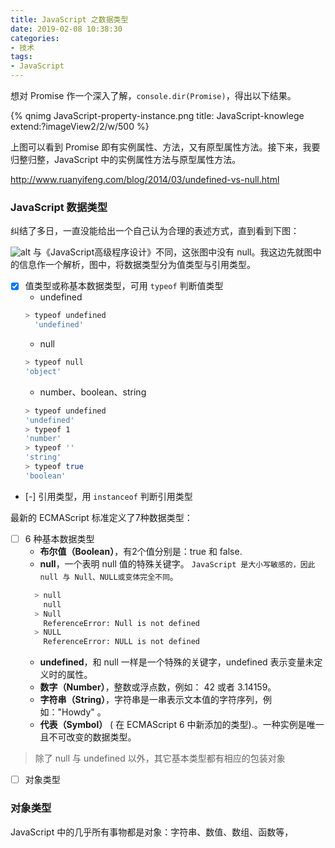 ```yaml
---
title: JavaScript 之数据类型
date: 2019-02-08 10:38:30
categories:
- 技术
tags:
- JavaScript
---
```


想对 Promise 作一个深入了解，`console.dir(Promise)`，得出以下结果。

{% qnimg JavaScript-property-instance.png title: JavaScript-knowlege extend:?imageView2/2/w/500 %}

上图可以看到 Promise 即有实例属性、方法，又有原型属性方法。接下来，我要归整归整，JavaScript 中的实例属性方法与原型属性方法。

<!-- more -->
http://www.ruanyifeng.com/blog/2014/03/undefined-vs-null.html
### JavaScript 数据类型
纠结了多日，一直没能给出一个自己认为合理的表述方式，直到看到下图：
<!--{% qnimg jsDataTypes.jpg title: JavaScript-knowlege extend: ?imageView2/2/w/500 %}-->
![alt](/images/JavaScript/jsDataTypes.jpg)
与《JavaScript高级程序设计》不同，这张图中没有 null。我这边先就图中的信息作一个解析，图中，将数据类型分为值类型与引用类型。
- [x] 值类型或称基本数据类型，可用 `typeof` 判断值类型
  * undefined
  ```bash
  > typeof undefined
    'undefined'
  ```
  * null
  ```bash
  > typeof null
  'object'
  ```
  * number、boolean、string
  ```bash
  > typeof undefined
  'undefined'
  > typeof 1
  'number'
  > typeof ''
  'string'
  > typeof true
  'boolean'
  ```
- [-] 引用类型，用 `instanceof` 判断引用类型

最新的 ECMAScript 标准定义了7种数据类型：
- [ ] 6 种基本数据类型
  * **布尔值（Boolean）**，有2个值分别是：true 和 false.
  * **null**，一个表明 null 值的特殊关键字。 `JavaScript 是大小写敏感的，因此 null 与 Null、NULL或变体完全不同`。
  ```bash
    > null
      null
    > Null
      ReferenceError: Null is not defined
    > NULL
      ReferenceError: NULL is not defined
  ```
  * **undefined**，和 null 一样是一个特殊的关键字，undefined 表示变量未定义时的属性。
  * **数字（Number）**，整数或浮点数，例如： 42 或者 3.14159。
  * **字符串（String）**，字符串是一串表示文本值的字符序列，例如："Howdy" 。
  * **代表（Symbol）** ( 在 ECMAScript 6 中新添加的类型).。一种实例是唯一且不可改变的数据类型。

> 除了 null 与 undefined 以外，其它基本类型都有相应的包装对象
- [ ] 对象类型

### 对象类型
JavaScript 中的几乎所有事物都是对象：字符串、数值、数组、函数等，
